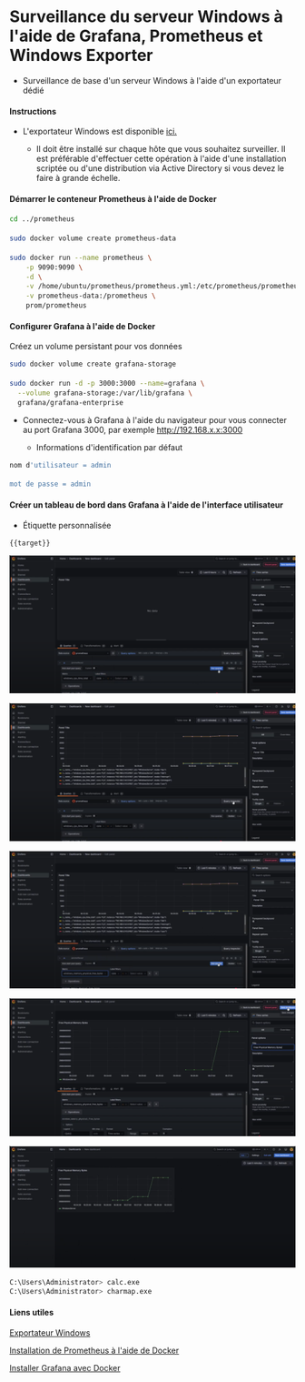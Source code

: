 # Surveillance du serveur Windows à l'aide de Grafana, Prometheus et Windows Exporter

- Surveillance de base d'un serveur Windows à l'aide d'un exportateur dédié

#### Instructions

- L'exportateur Windows est disponible [ici.](https://github.com/prometheus-community/windows_exporter)

  - Il doit être installé sur chaque hôte que vous souhaitez surveiller. Il est préférable d'effectuer cette opération à l'aide d'une installation scriptée ou d'une distribution via Active Directory si vous devez le faire à grande échelle.

#### Démarrer le conteneur Prometheus à l'aide de Docker

```sh
cd ../prometheus

sudo docker volume create prometheus-data

sudo docker run --name prometheus \
    -p 9090:9090 \
    -d \
    -v /home/ubuntu/prometheus/prometheus.yml:/etc/prometheus/prometheus.yml \
    -v prometheus-data:/prometheus \
    prom/prometheus
```

#### Configurer Grafana à l'aide de Docker

Créez un volume persistant pour vos données

```sh
sudo docker volume create grafana-storage

sudo docker run -d -p 3000:3000 --name=grafana \
  --volume grafana-storage:/var/lib/grafana \
  grafana/grafana-enterprise
```

- Connectez-vous à Grafana à l'aide du navigateur pour vous connecter au port Grafana 3000, par exemple http://192.168.x.x:3000

  - Informations d'identification par défaut

```sh
nom d'utilisateur = admin

mot de passe = admin
```

#### Créer un tableau de bord dans Grafana à l'aide de l'interface utilisateur

- Étiquette personnalisée

```sh
{{target}}
```

![network](/Prometheus-Grafana-Windows/Windows/01.png)

![network](/Prometheus-Grafana-Windows/Windows/02.png)

![network](/Prometheus-Grafana-Windows/Windows/03.png)

![network](/Prometheus-Grafana-Windows/Windows/04.png)

![network](/Prometheus-Grafana-Windows/Windows/05.png)

```sh
C:\Users\Administrator> calc.exe
C:\Users\Administrator> charmap.exe
```

#### Liens utiles

[Exportateur Windows](https://github.com/prometheus-community/windows_exporter/releases)

[Installation de Prometheus à l'aide de Docker](https://prometheus.io/docs/prometheus/latest/installation/#using-docker)

[Installer Grafana avec Docker](https://grafana.com/docs/grafana/latest/setup-grafana/installation/docker/#run-grafana-docker-image)
